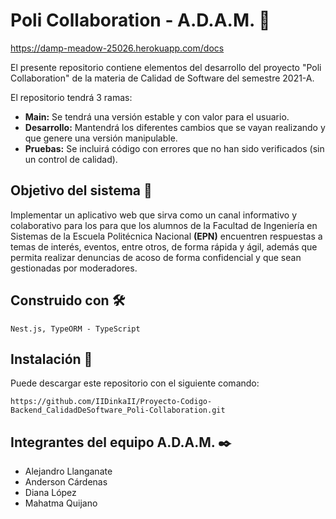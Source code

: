 # Poli Collaboration - A.D.A.M. 🚀

https://damp-meadow-25026.herokuapp.com/docs

El presente repositorio contiene elementos del desarrollo del proyecto "Poli Collaboration" de la materia de Calidad de Software del semestre 2021-A.

El repositorio tendrá 3 ramas:

- **Main:** Se tendrá una versión estable y con valor para el usuario.
- **Desarrollo:** Mantendrá los diferentes cambios que se vayan realizando y que genere una versión manipulable.
- **Pruebas:** Se incluirá código con errores que no han sido verificados (sin un control de calidad).

## Objetivo del sistema 🏁

Implementar un aplicativo web que sirva como un canal informativo y colaborativo para los para que los alumnos de la Facultad de Ingeniería en Sistemas de la Escuela Politécnica Nacional **(EPN)** encuentren respuestas a temas de interés, eventos, entre otros, de forma rápida y ágil, además que permita realizar denuncias de acoso de forma confidencial y que sean gestionadas por moderadores.

## Construido con 🛠️

```
Nest.js, TypeORM - TypeScript
```

## Instalación 🔧

Puede descargar este repositorio con el siguiente comando:

```
https://github.com/IIDinkaII/Proyecto-Codigo-Backend_CalidadDeSoftware_Poli-Collaboration.git
```

## Integrantes del equipo A.D.A.M. ✒️

- Alejandro Llanganate
- Anderson Cárdenas
- Diana López
- Mahatma Quijano
